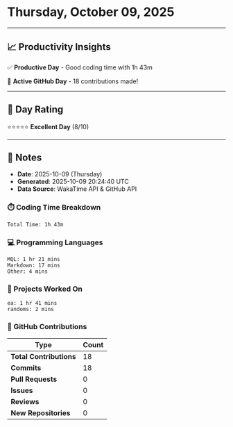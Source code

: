 # Thursday, October 09, 2025

---

## 📈 Productivity Insights

✅ **Productive Day** - Good coding time with 1h 43m

🚀 **Active GitHub Day** - 18 contributions made!

---

## 🎯 Day Rating

⭐⭐⭐⭐⭐ **Excellent Day** (8/10)

---

## 📝 Notes

- **Date**: 2025-10-09 (Thursday)
- **Generated**: 2025-10-09 20:24:40 UTC
- **Data Source**: WakaTime API & GitHub API


### ⏱️ Coding Time Breakdown

```
Total Time: 1h 43m
```

### 💻 Programming Languages

```
MQL: 1 hr 21 mins
Markdown: 17 mins
Other: 4 mins
```

### 📂 Projects Worked On

```
ea: 1 hr 41 mins
randoms: 2 mins

```


### 🐙 GitHub Contributions

| Type | Count |
|------|-------|
| **Total Contributions** | 18 |
| **Commits** | 18 |
| **Pull Requests** | 0 |
| **Issues** | 0 |
| **Reviews** | 0 |
| **New Repositories** | 0 |

